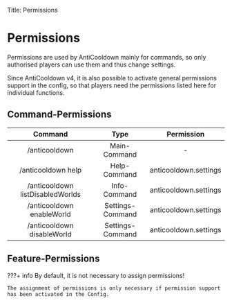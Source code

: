 Title: Permissions

# Permissions

Permissions are used by AntiCooldown mainly for commands, so only authorised players can use them and thus change settings.

Since AntiCooldown v4, it is also possible to activate general permissions support in the config, so that players need the permissions listed here for individual functions.

## Command-Permissions

|              Command             |       Type       |       Permission      |
|:--------------------------------:|:----------------:|:---------------------:|
|           /anticooldown          |   Main-Command   |           -           |
|        /anticooldown help        |   Help-Command   | anticooldown.settings |
| /anticooldown listDisabledWorlds | Info-Command     | anticooldown.settings |
| /anticooldown enableWorld        | Settings-Command | anticooldown.settings |
| /anticooldown disableWorld       | Settings-Command | anticooldown.settings |

## Feature-Permissions

???+ info
    By default, it is not necessary to assign permissions!
    
    The assignment of permissions is only necessary if permission support has been activated in the Config.
